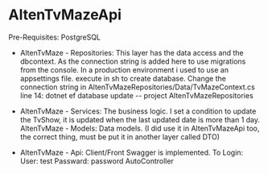 # AltenTvMazeApi
Pre-Requisites:
PostgreSQL

- AltenTvMaze - Repositories: This layer has the data access and the dbcontext. As the connection string is added here to use migrations from the console.
In a production environment i used to use an appsettings file.
execute in sh to create database. Change the connection string in AltenTvMazeRepositories/Data/TvMazeContext.cs line 14:
dotnet ef database update -- project AltenTvMazeRepositories

- AltenTvMaze - Services: The business logic.
I set a condition to update the TvShow, it is updated when the last updated date is more than 1 day.
AltenTvMaze - Models: Data models. (I did use it in AltenTvMazeApi too, the correct thing, must be put it in another layer called DTO)

- AltenTvMaze - Api: Client/Front Swagger is implemented.
To Login:
User: test
Passward: password
AutoController
